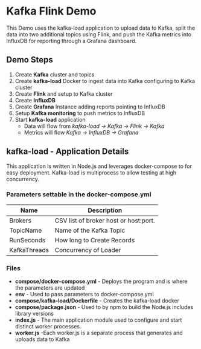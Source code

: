 # Kafka Flink Demo
This Demo uses the kafka-load application to upload data to Kafka, 
split the data into two additional topics using Flink,
and push the Kafka metrics into InfluxDB for reporting through a Grafana dashboard.

## Demo Steps
1. Create **Kafka** cluster and topics
2. Create **kafka-load** Docker to ingest data into Kafka configuring to Kafka cluster
3. Create **Flink** and setup to Kafka cluster
4. Create **InfluxDB**
5. Create **Grafana** Instance adding reports pointing to InfluxDB
6. Setup **Kafka monitoring** to push metrics to InfluxDB
7. Start **kafka-load** application
   - Data will flow from _kafka-load -> Kafka -> Flink -> Kafka_
   - Metrics will flow _Kafka -> InfluxDB -> Grafana_

## kafka-load - Application Details
This application is written in Node.js and leverages docker-compose to for easy deployment.
Kafka-load is multiprocess to allow testing at high concurrency.  
### Parameters settable in the docker-compose.yml

| Name         | Description                           |
|--------------|---------------------------------------|
| Brokers      | CSV list of broker host or host:port. |
| TopicName    | Name of the Kafka Topic               |
| RunSeconds   | How long to Create Records            |
| KafkaThreads | Concurrency of Loader                 |

### Files

- **compose/docker-compose.yml** - Deploys the program and is where the parameters are updated
- **env** - Used to pass parameters to docker-compose.yml
- **compose/kafka-load/Dockerfile** - Creates the kafka-load docker
- **compose/package.json** - Used to by npm to build the Node.js includes library versions
- **index.js** - The main application module used to configure and start distinct worker processes.
- **worker.js** -Each worker.js is a separate process that generates and uploads data to Kafka


